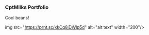 ### CptMilks Portfolio

Cool beans!

img src="https://prnt.sc/xkCq8iDWlp5d" alt="alt text" width="200"/>
